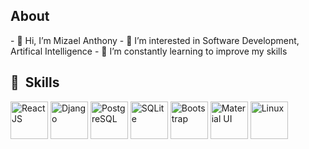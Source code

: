 <h2> About </h2>
- 👋 Hi, I’m Mizael Anthony
- 👀 I’m interested in Software Development, Artifical Intelligence
- 🌱 I’m constantly learning to improve my skills

<h2> 🚀 &nbsp;Skills </h2>
<p align="left">
<img src="https://cdn.jsdelivr.net/gh/devicons/devicon/icons/react/react-original.svg" alt="ReactJS" width="60" height="60"/>
<img src="https://cdn.jsdelivr.net/gh/devicons/devicon/icons/django/django-plain.svg" alt="Django" width="60" height="60" />
<img src="https://cdn.jsdelivr.net/gh/devicons/devicon/icons/postgresql/postgresql-original.svg" alt="PostgreSQL"  width="60" height="60" />
<img src="https://cdn.jsdelivr.net/gh/devicons/devicon/icons/sqlite/sqlite-original.svg" alt="SQLite"  width="60" height="60" />
<img src="https://cdn.jsdelivr.net/gh/devicons/devicon/icons/bootstrap/bootstrap-original.svg" alt="Bootstrap"  width="60" height="60" />
<img src="https://cdn.jsdelivr.net/gh/devicons/devicon/icons/materialui/materialui-original.svg" alt="Material UI" width="60" height="60" />
<img src="https://cdn.jsdelivr.net/gh/devicons/devicon/icons/linux/linux-original.svg" alt="Linux"  width="60" height="60" />
</p>

<!---
mizael-anthony/mizael-anthony is a ✨ special ✨ repository because its `README.md` (this file) appears on your GitHub profile.
You can click the Preview link to take a look at your changes.
--->


